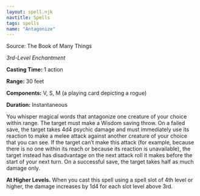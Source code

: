 ```yaml
---
layout: spell.njk
navtitle: Spells
tags: spells
name: "Antagonize"
---
```

Source: The Book of Many Things

_3rd-Level Enchantment_

**Casting Time:** 1 action

**Range:** 30 feet

**Components:** V, S, M (a playing card depicting a rogue)

**Duration:** Instantaneous

You whisper magical words that antagonize one creature of your choice within range. The target must make a Wisdom saving throw. On a failed save, the target takes 4d4 psychic damage and must immediately use its reaction to make a melee attack against another creature of your choice that you can see. If the target can’t make this attack (for example, because there is no one within its reach or because its reaction is unavailable), the target instead has disadvantage on the next attack roll it makes before the start of your next turn. On a successful save, the target takes half as much damage only.

**At Higher Levels.** When you cast this spell using a spell slot of 4th level or higher, the damage increases by 1d4 for each slot level above 3rd.